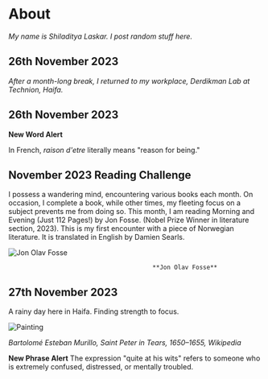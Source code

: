# About 
*My name is Shiladitya Laskar. I post random stuff here.*

## 26th November 2023
*After a month-long break, I returned to my workplace, Derdikman Lab at Technion, Haifa.*

## 26th November 2023

**New Word Alert**

In French, *raison d'etre* literally means "reason for being."

## November 2023 Reading Challenge


I possess a wandering mind, encountering various books each month. On occasion, I complete a book, while other times, my fleeting focus on a subject prevents me from doing so.
This month, I am reading Morning and Evening (Just 112 Pages!) by Jon Fosse. (Nobel Prize Winner in literature section, 2023). This is my first encounter with a piece of Norwegian literature. It is translated in English by Damien Searls.

![Jon Olav Fosse](https://upload.wikimedia.org/wikipedia/commons/3/31/Writer_Jon_Fosse_%28cropped%29.jpg)

                                            **Jon Olav Fosse**

## 27th November 2023
A rainy day here in Haifa. Finding strength to focus.


![Painting](https://lh3.googleusercontent.com/pw/ADCreHdKF15GNkrc69TrRK85uMAUBEkkec6ASSOfdQHvCIidPDeA9-j0Zkya1VBtXCqKsXwfvn_u5RXD6IfezBkNvJ896CQgLbrUd3c-JiQQnHLb2ky4TcNHEuJtJ4AcC7tDf6gFgolN3Fl72PzzrVIoLvnR=w672-h963-s-no-gm?authuser=0)


*Bartolomé Esteban Murillo, Saint Peter in Tears, 1650–1655, Wikipedia*

**New Phrase Alert**
The expression "quite at his wits" refers to someone who is extremely confused, distressed, or mentally troubled. 
